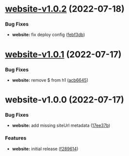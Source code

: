 # [website-v1.0.2](https://github.com/intradoc/media/compare/website-v1.0.1...website-v1.0.2) (2022-07-18)


### Bug Fixes

* **website:** fix deploy config ([febf3db](https://github.com/intradoc/media/commit/febf3dbebfdb30c8a6a114145dada1bbfdb6850f))

# [website-v1.0.1](https://github.com/intradoc/media/compare/website-v1.0.0...website-v1.0.1) (2022-07-17)


### Bug Fixes

* **website:** remove $ from h1 ([acb6645](https://github.com/intradoc/media/commit/acb66457eb8aaaa95f3ec966b3b1969d33432923))

# website-v1.0.0 (2022-07-17)


### Bug Fixes

* **website:** add missing siteUrl metadata ([17ee37b](https://github.com/intradoc/media/commit/17ee37ba116e9f229433d22ab5a36fa70d2fc5bf))


### Features

* **website:** initial release ([f289614](https://github.com/intradoc/media/commit/f289614b2d03ec63b9ab9a0a6676eeae3a6143f5))
